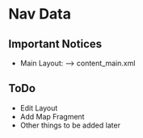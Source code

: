 # Nav Data

## Important Notices

* Main Layout: --> content_main.xml

## ToDo

* Edit Layout
* Add Map Fragment
* Other things to be added later
